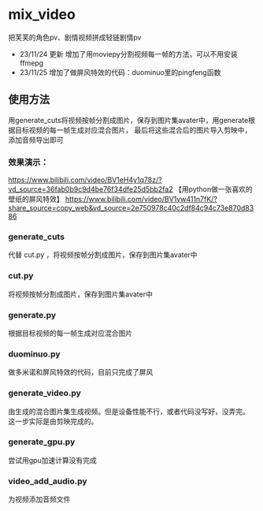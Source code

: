 # mix_video
把芙芙的角色pv、剧情视频拼成轻链剧情pv

- 23/11/24 更新 增加了用moviepy分割视频每一帧的方法，可以不用安装ffmepg
- 23/11/25 增加了做屏风特效的代码：duominuo里的pingfeng函数

## 使用方法
用generate_cuts将视频按帧分割成图片，保存到图片集avater中，用generate根据目标视频的每一帧生成对应混合图片，
最后将这些混合后的图片导入剪映中，添加音频导出即可

### 效果演示：
https://www.bilibili.com/video/BV1eH4y1q78z/?vd_source=36fab0b9c9d4be76f34dfe25d5bb2fa2
【用python做一张喜欢的壁纸的屏风特效】 https://www.bilibili.com/video/BV1vw411n7fK/?share_source=copy_web&vd_source=2e750978c40c2df84c94c73e870d8386

### generate_cuts
代替 cut.py ，将视频按帧分割成图片，保存到图片集avater中

### cut.py
将视频按帧分割成图片，保存到图片集avater中

### generate.py
根据目标视频的每一帧生成对应混合图片

### duominuo.py
做多米诺和屏风特效的代码，目前只完成了屏风

### generate_video.py
由生成的混合图片集生成视频。但是设备性能不行，或者代码没写好，没弄完。
这一步实际是由剪映完成的。

### generate_gpu.py
尝试用gpu加速计算没有完成

### video_add_audio.py
为视频添加音频文件


